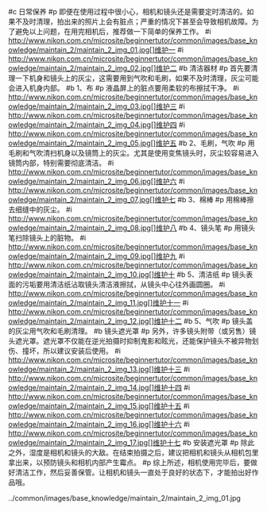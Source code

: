 #c 日常保养
#p 即便在使用过程中很小心，相机和镜头还是需要定时清洁的。如果不及时清理，拍出来的照片上会有脏点；严重的情况下甚至会导致相机故障。为了避免以上问题，在用完相机后，推荐做一下简单的保养工作。
#i http://www.nikon.com.cn/microsite/beginnertutor/common/images/base_knowledge/maintain_2/maintain_2_img_01.jpg[]维护一
#i http://www.nikon.com.cn/microsite/beginnertutor/common/images/base_knowledge/maintain_2/maintain_2_img_02.jpg[]维护二
#b 清洁器材
#p 首先要清理一下机身和镜头上的灰尘，这需要用到气吹和毛刷，如果不及时清理，灰尘可能会进入机身内部。
#b 1、布
#p 液晶屏上的脏点要用柔软的布擦拭干净。
#i http://www.nikon.com.cn/microsite/beginnertutor/common/images/base_knowledge/maintain_2/maintain_2_img_03.jpg[]维护三
#i http://www.nikon.com.cn/microsite/beginnertutor/common/images/base_knowledge/maintain_2/maintain_2_img_04.jpg[]维护四
#i http://www.nikon.com.cn/microsite/beginnertutor/common/images/base_knowledge/maintain_2/maintain_2_img_05.jpg[]维护五
#b 2、毛刷，气吹
#p 用毛刷和气吹清扫机身以及镜筒上的灰尘。尤其是使用变焦镜头时，灰尘较容易进入镜筒内部，特别需要彻底清洁。
#i http://www.nikon.com.cn/microsite/beginnertutor/common/images/base_knowledge/maintain_2/maintain_2_img_06.jpg[]维护六
#i http://www.nikon.com.cn/microsite/beginnertutor/common/images/base_knowledge/maintain_2/maintain_2_img_07.jpg[]维护七
#b 3、棉棒
#p 用棉棒擦去细缝中的灰尘。
#i http://www.nikon.com.cn/microsite/beginnertutor/common/images/base_knowledge/maintain_2/maintain_2_img_08.jpg[]维护八
#b 4、镜头笔
#p 用镜头笔扫除镜头上的脏物。
#i http://www.nikon.com.cn/microsite/beginnertutor/common/images/base_knowledge/maintain_2/maintain_2_img_09.jpg[]维护九
#i http://www.nikon.com.cn/microsite/beginnertutor/common/images/base_knowledge/maintain_2/maintain_2_img_10.jpg[]维护十
#b 5、清洁纸
#p 镜头表面的污垢要用清洁纸沾取镜头清洁液擦拭，从镜头中心往外画圆圈。
#i http://www.nikon.com.cn/microsite/beginnertutor/common/images/base_knowledge/maintain_2/maintain_2_img_11.jpg[]维护十一
#i http://www.nikon.com.cn/microsite/beginnertutor/common/images/base_knowledge/maintain_2/maintain_2_img_12.jpg[]维护十二
#b 5、气吹
#p 镜头盖的灰尘用气吹和毛刷清理。
#b 镜头遮光罩
#p 另外，许多镜头附带（或另售）镜头遮光罩。遮光罩不仅能在逆光拍摄时抑制鬼影和眩光，还能保护镜头不被异物划伤、撞坏，所以建议安装后使用。
#i http://www.nikon.com.cn/microsite/beginnertutor/common/images/base_knowledge/maintain_2/maintain_2_img_13.jpg[]维护十三
#i http://www.nikon.com.cn/microsite/beginnertutor/common/images/base_knowledge/maintain_2/maintain_2_img_14.jpg[]维护十四
#i http://www.nikon.com.cn/microsite/beginnertutor/common/images/base_knowledge/maintain_2/maintain_2_img_15.jpg[]维护十五
#i http://www.nikon.com.cn/microsite/beginnertutor/common/images/base_knowledge/maintain_2/maintain_2_img_16.jpg[]维护十六
#i http://www.nikon.com.cn/microsite/beginnertutor/common/images/base_knowledge/maintain_2/maintain_2_img_17.jpg[]维护十七
#b 安装遮光罩
#p 除此之外，湿度是相机和镜头的大敌。在结束拍摄之后，建议把相机和镜头从相机包里拿出来，以预防镜头和相机内部产生霉点。
#p 综上所述，相机使用完毕后，要做好清洁工作，然后妥善保管。让相机和镜头一直处于良好的状态下，才能拍出好作品哦。
				
				










../common/images/base_knowledge/maintain_2/maintain_2_img_01.jpg			
